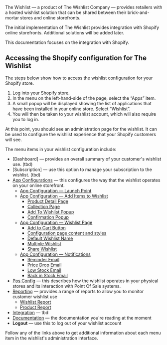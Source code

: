 The Wishlist — a product of The Wishlist Company — provides retailers with a hosted wishlist solution that can be shared between their brick-and-mortar stores and online storefronts.

The initial implementation of The Wishlist provides integration with Shopify online storefronts.  Additional solutions will be added later.

This documentation focuses on the integration with Shopify.

## Accessing the Shopify configuration for The Wishlist

The steps below show how to access the wishlist configuration for your Shopify store.

1. Log into your Shopify store.
2. In the menu on the left-hand-side of the page, select the “Apps” item.
3. A small popup will be displayed showing the list of applications that have been installed in your online store. Select “Wishlist”.
4. You will then be taken to your wishlist account, which will also require you to log in.

At this point, you should see an administration page for the wishlist. It can be used to configure the wishlist experience that your Shopify customers will see.

The menu items in your wishlist configuration include:

- [Dashboard] — provides an overall summary of your customer's wishlist use. (tbd)
- [Subscription] — use this option to manage your subscription to the wishlist. (tbd)
- [App Configurations](app-configurations.html) — this configures the way that the wishlist operates on your online storefront.
	- [App Configuration — Launch Point](app-configuration-launch-point.html)
	- [App Configuration — Add Items to Wishlist](app-configuration-add-items-to-wishlist.md)
		- [Product Detail Page](app-configuration-add-items-to-wishlist.md#product-detail-page)
		- [Collection Page](app-configuration-add-items-to-wishlist.md#collection-page)
		- [Add To Wishlist Popup](app-configuration-add-items-to-wishlist.md#add-to-wishlist-popup)
		- [Confirmation Popup](app-configuration-add-items-to-wishlist.md#confirmation-popup)
	- [App Configuration — Wishlist Page](app-configuration-wishlist-page.html)
		- [Add to Cart Button](app-configuration-wishlist-page.md#add-to-cart-button)
		- [Configuration page content and styles](app-configuration-wishlist-page.md#configure-page-content-and-styles)
		- [Default Wishlist Name](app-configuration-wishlist-page.md#default-wishlist-name)
		- [Multiple Wishlist](app-configuration-wishlist-page.md#multiple-wishlist)
		- [Share Wishlist](app-configuration-wishlist-page.md#share-wishlist)
	- [App Configuration — Notifications](app-configuration-notifications.md)
		- [Reminder Email](app-configuration-notifications.md#reminder-email)
		- [Price Drop Email](app-configuration-notifications.md#price-drop-email)
		- [Low Stock Email](app-configuration-notifications.md#low-stock-email)
		- [Back in Stock Email](app-configuration-notifications.md#back-in-stock-email)
- [Pos Config](pos-config.md) — this describes how the wishlist operates in your physical stores and its interaction with Point Of Sale systems.
- [Reporting](reporting.md) — provides a range of reports to allow you to monitor customer wishlist use
	- [Wishlist Report](reporting.md#wishlist-report)
	- [Product Report](reporting.md#product-report)
- [Integration](integration.html) — tbd
- [Documentation](index.md) — the documentation you're reading at the moment
- **Logout** — use this to log out of your wishlist account

Follow any of the links above to get additional information about each menu item in the wishlist's administration interface.
